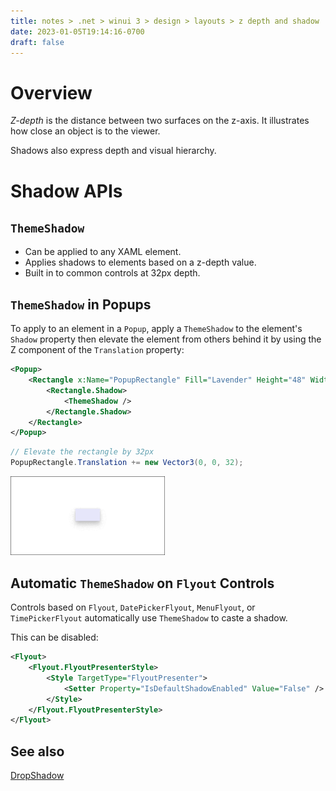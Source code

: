 ```yaml
---
title: notes > .net > winui 3 > design > layouts > z depth and shadow
date: 2023-01-05T19:14:16-0700
draft: false
---
```

# Overview
*Z-depth* is the distance between two surfaces on the z-axis. It illustrates how close an object is to the viewer.

Shadows also express depth and visual hierarchy.

# Shadow APIs
## `ThemeShadow`
- Can be applied to any XAML element.
- Applies shadows to elements based on a z-depth value.
- Built in to common controls at 32px depth.

## `ThemeShadow` in Popups
To apply to an element in a `Popup`, apply a `ThemeShadow` to the element's `Shadow` property then elevate the element from others behind it by using the Z component of the `Translation` property:

```xml
<Popup>
    <Rectangle x:Name="PopupRectangle" Fill="Lavender" Height="48" Width="96">
        <Rectangle.Shadow>
            <ThemeShadow />
        </Rectangle.Shadow>
    </Rectangle>
</Popup>
```
```cs
// Elevate the rectangle by 32px
PopupRectangle.Translation += new Vector3(0, 0, 32);
```
<img src="Design---Layouts-(Responsive-Layouts-w-XAML)_Z-depth-&-Shadow-image1.png" style="width:2.575in;height:1.31667in" alt="A single rectangular popup with a shadow." />  

## Automatic `ThemeShadow` on `Flyout` Controls
Controls based on `Flyout`, `DatePickerFlyout`, `MenuFlyout`, or `TimePickerFlyout` automatically use `ThemeShadow` to caste a shadow.

This can be disabled:
```xml
<Flyout>
    <Flyout.FlyoutPresenterStyle>
        <Style TargetType="FlyoutPresenter">
            <Setter Property="IsDefaultShadowEnabled" Value="False" />
        </Style>
    </Flyout.FlyoutPresenterStyle>
</Flyout>
```

## See also 
[DropShadow](https://learn.microsoft.com/en-us/uwp/api/windows.ui.composition.dropshadow)
